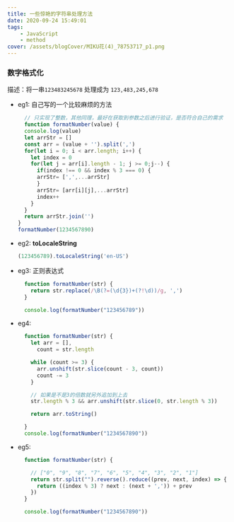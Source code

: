 ```yaml
---
title: 一些惊艳的字符串处理方法
date: 2020-09-24 15:49:01
tags:
    - JavaScript
    - method
cover: /assets/blogCover/MIKU花(4)_78753717_p1.png
---
```


### 数字格式化

  描述：将一串`123483245678` 处理成为 `123,483,245,678`

  * eg1:
    自己写的一个比较麻烦的方法
    ~~~js
      // 只实现了整数，其他同理，最好在获取到参数之后进行验证，是否符合自己的需求
      function formatNumber(value) {
      console.log(value)
      let arrStr = []
      const arr = (value + '').split(',')
      for(let i = 0; i < arr.length; i++) {
        let index = 0
        for(let j = arr[i].length - 1; j >= 0;j--) {
          if(index !== 0 && index % 3 === 0) {
          arrStr= [',',...arrStr]
          }
          arrStr= [arr[i][j],...arrStr]
          index++
        }
      }
      return arrStr.join('')
    }
    formatNumber(1234567890)
    ~~~

  * eg2:
    **toLocaleString**
    ~~~js
    (123456789).toLocaleString('en-US')
    ~~~

  * eg3: 
    正则表达式
    ~~~js
      function formatNumber(str) {
        return str.replace(/\B(?=(\d{3})+(?!\d))/g, ',')
      }

      console.log(formatNumber("123456789"))
    ~~~

  * eg4:

    ~~~js
      function formatNumber(str) {
        let arr = [],
          count = str.length

        while (count >= 3) {
          arr.unshift(str.slice(count - 3, count))
          count -= 3
        }

        // 如果是不是3的倍数就另外追加到上去
        str.length % 3 && arr.unshift(str.slice(0, str.length % 3))

        return arr.toString()

      }
      console.log(formatNumber("1234567890"))
    ~~~
  
  * eg5:

    ~~~js
      function formatNumber(str) {

        // ["0", "9", "8", "7", "6", "5", "4", "3", "2", "1"]
        return str.split("").reverse().reduce((prev, next, index) => {
          return ((index % 3) ? next : (next + ',')) + prev
        })
      }

      console.log(formatNumber("1234567890"))
    ~~~

